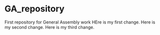 # GA_repository
First repository for General Assembly work
HEre is my first change.
Here is my second change.
Here is my third change.
